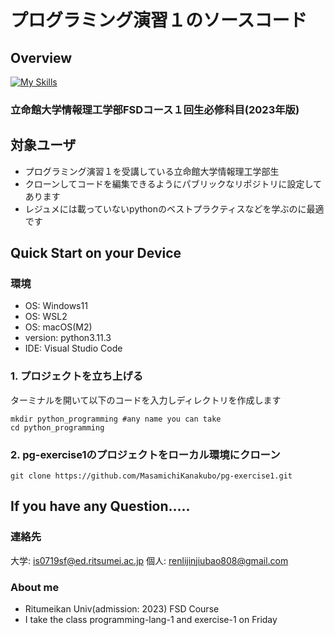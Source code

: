 # プログラミング演習１のソースコード
## Overview
[![My Skills](https://skillicons.dev/icons?i=python,fastapi,django,flask,github,git,vscode)](https://skillicons.dev)
### 立命館大学情報理工学部FSDコース１回生必修科目(2023年版)

## 対象ユーザ
- プログラミング演習１を受講している立命館大学情報理工学部生
- クローンしてコードを編集できるようにパブリックなリポジトリに設定してあります
- レジュメには載っていないpythonのベストプラクティスなどを学ぶのに最適です

## Quick Start on your Device

### 環境
- OS: Windows11
- OS: WSL2
- OS: macOS(M2)
- version: python3.11.3
- IDE: Visual Studio Code

### 1. プロジェクトを立ち上げる
ターミナルを開いて以下のコードを入力しディレクトリを作成します

```
mkdir python_programming #any name you can take
cd python_programming
```

### 2. pg-exercise1のプロジェクトをローカル環境にクローン
```
git clone https://github.com/MasamichiKanakubo/pg-exercise1.git
```

## If you have any Question.....

### 連絡先
大学: is0719sf@ed.ritsumei.ac.jp
個人: renlijinjiubao808@gmail.com

### About me
- Ritumeikan Univ(admission: 2023) FSD Course
- I take the class programming-lang-1 and exercise-1 on Friday

